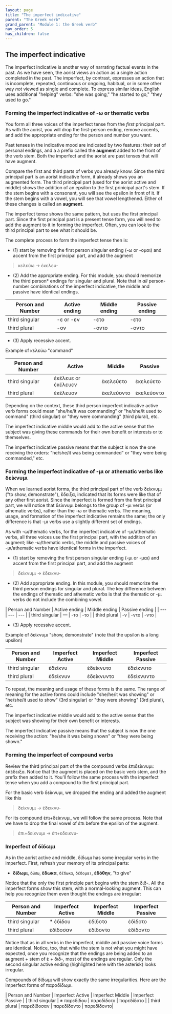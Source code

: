 ```yaml
---
layout: page
title: "The imperfect indicative"
parent: "The Greek verb"
grand_parent: "Module 1: the Greek verb"
nav_order: 5
has_children: false
---
```


## The imperfect indicative

The imperfect indicative is another way of narrating factual events in the past. 
As we have seen, the aorist views an action as a single action completed in the past. 
The imperfect, by contrast, expresses an action that is incomplete, repeated, continuous or ongoing, habitual, or in some other way *not* viewed as single and complete. To express similar ideas, English uses additional "helping" verbs: "she was going," "he started to go," "they used to go."


### Forming the imperfect indicative of -ω or thematic verbs

You form all three voices of the imperfect tense from the *first* principal part.  As with the aorist, you will drop the first-person ending, remove accents, and add the appropriate ending for the person and number you want. 

Past tenses in the indicative mood are indicated by two features: their set of personal endings, and a a prefix called the **augment** added to the front of the verb stem. Both the imperfect and the aorist are past tenses that will have augment. 

Compare the first and third parts of verbs you already know.  Since the third principal part is an aorist indicative form, it already shows you an augmented form.  The third principal part (used for the aorist active and middle) shows the addition of an epsilon to the first prinicipal part's stem. If the stem begins with a consonant, you will see the epsilon in front of it. If the stem begins with a vowel, you will see that vowel lengthened. Either of these changes is called an **augment**. 

The imperfect tense shows the same pattern, but uses the first principal part. Since the first principal part is a present tense form, you will need to add the augment to it in forming the imperfect.  Often, you can look to the third principal part to see what it should be. 

The complete process to form the imperfect tense then is:



- (1) start by removing the first person singular ending (-ω or -ομαι) and accent from the first principal part, and add the augment 

> κελεύω -> ἐκελευ-
>  
> 

- (2) Add the appropriate ending.  For this module, you should memorize the third person* endings for singular and plural. Note that in *all* person-number combinations of the imperfect indicative, the middle and passive have identical endings.

| Person and Number | Active ending | Middle ending | Passive ending |
| --- | --- | --- | --- |
| third singular |  -ε or -εν | -ετο | -ετο |
| third plural | -ον | -οντο | -οντο |


- (3) Apply recessive accent.  

Example of κελεύω "command"

| Person and Number | Active | Middle | Passive |
| --- | --- | --- | --- |
| third singular |  ἐκέλευε or ἐκέλευεν | ἐκελεύετο | ἐκελεύετο |
| third plural | ἐκέλευον | ἐκελεύοντο | ἐκελεύοντο |

Depending on the context, these third person imperfect indicative active verb forms could mean "she/he/it was commanding" or "he/she/it used to command" (third singular) or "they were commanding" (third plural), etc.

The imperfect indicative middle would add to the active sense that the subject was giving these commands for their own benefit or interests or to themselves.

The imperfect indicative passive means that the subject is now the one receiving the orders: "he/she/it was being commanded" or "they were being commanded," etc.



### Forming the imperfect indicative of -μι or athematic verbs like δείκνυμι 

When we learned aorist forms, the third principal part of the verb δείκνυμι ("to show, demonstrate"), ἔδειξα, indicated that its forms were like that of any other first aorist. Since the imperfect is formed from the first principal part, we will notice that δείκνυμι belongs to the group of -μι verbs (or athematic verbs), rather than the -ω or thematic verbs. The meaning, usage, and formation of the imperfect indicative remains the same; the only difference is that -μι verbs use a slightly different set of endings.

As with -ω/thematic verbs, for the imperfect indicative of -μι/athematic verbs, all three voices use the first principal part, with the addition of an augment;  like -ω/thematic verbs, the middle and passive voices of -μι/athematic verbs have identical forms in the imperfect.

- (1) start by removing the first person singular ending (-μι or -μαι) and accent from the first principal part, and add the augment 

> δείκνυμι  -> ἐδεικνυ-


- (2) Add appropriate ending.  In this module, you should memorize the third person endings for singular and plural. The key difference between the endings of thematic and athematic verbs is that the thematic or -μι verbs do not include the combining vowel.

| Person and Number | Active ending | Middle ending | Passive ending |
| --- | --- | --- |
| third singular |  — | -το | -το |
| third plural | -ν | -ντο | -ντο |


- (3) Apply recessive accent.  

Example of δείκνυμι "show, demonstrate" (note that the upsilon is a long upsilon)

| Person and Number | Imperfect Active  | Imperfect Middle  | Imperfect Passive  |
| --- | --- | --- | --- |
| third singular |  ἐδείκνυ  | ἐδείκνυτο  | ἐδείκνυτο |
| third plural | ἐδείκνυν  | ἐδείκνυντο  | ἐδείκνυντο |

To repeat, the meaning and usage of these forms is the same. The range of meaning for the active forms could include "she/he/it was showing" or "he/she/it used to show" (3rd singular) or "they were showing" (3rd plural), etc.

The imperfect indicative middle would add to the active sense that the subject was showing for their own benefit or interests.

The imperfect indicative passive means that the subject is now the one receiving the action: "he/she it was being shown" or "they were being shown."



### Forming the imperfect of compound verbs

Review the third principal part of the the compound verbs ἐπɩδείκνυμɩ:  ἐπέδεɩξɑ.  Notice that the augment is placed on the basic verb stem, and the prefix then added to it.  You'll follow the same process with the imperfect tense when you add a compound to the first principal part. 

For the basic verb δείκνυμι, we dropped the ending and added the augment like this

> δείκνυμι  -> ἐδεικνυ-

For its compound ἐπɩ+δείκνυμɩ, we will follow the same process. Note that we have to drop the final vowel of ἐπɩ before the epsilon of the augment.

> ἐπɩ+δείκνυμɩ  -> ἐπ+εδεικνυ-


### Imperfect of δίδωμι

As in the aorist active and middle, δίδωμι has some irregular verbs in the imperfect.  First, refresh your memory of its principal parts:


- **δίδωμι**, `δώσω`, **ἔδωκα**, `δέδωκα`, `δέδομαι`, **ἐδόθην**, "to give"

Notice that the only the first principle part begins with the stem διδ-. All the imperfect forms show this stem, with a normal-looking augment.  This can help you recognize them even thought the endings are irregular:


| Person and Number | Imperfect Active  | Imperfect Middle  | Imperfect Passive  |
| --- | --- | --- | --- |
| third singular |  *  ἐδίδου  | ἐδίδοτο  | ἐδίδοτο |
| third plural | ἐδίδοσαν  | ἐδίδοντο  | ἐδίδοντο|

Notice that as in all verbs in the imperfect,  middle and passive voice forms are identical.  Notice, too, that while the stem is not what you might have expected, once you recognize that the endings are being added to an augment + stem of ἐ + διδ-, most of the endings are regular.  Only the second singular active ending (highlighted here with the asterisk) looks irregular.

Compounds of δίδωμι will show exactly the same irregularities.  Here are the imperfect forms of παραδίδωμι. 


| Person and Number | Imperfect Active  | Imperfect Middle  | Imperfect Passive  |
| third singular |  ※  παρεδίδου  | παρεδίδοτο  | παρεδίδοτο |
| third plural | παρεδίδοσαν  | παρεδίδοντο  | παρεδίδοντο|